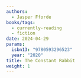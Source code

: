 ```yaml
---
authors:
  - Jasper Fforde
books/tags:
  - currently-reading
  - fiction
date: 2024-04-29
params:
  isbn13: "9780593296523"
  year: "2020"
title: The Constant Rabbit
weight: 1
---
```


<!--more-->
